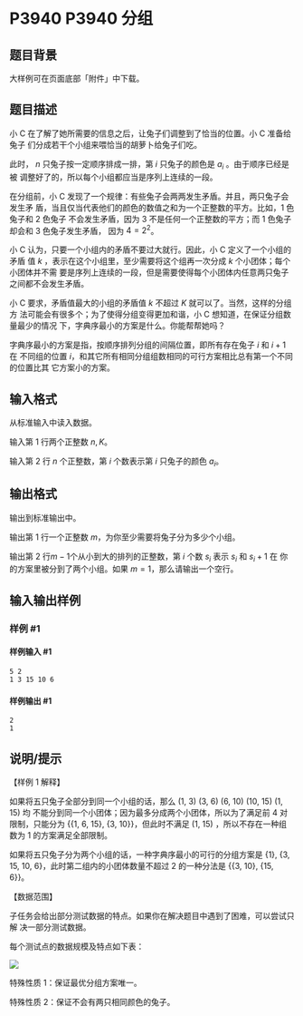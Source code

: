 # P3940 P3940 分组

## 题目背景

大样例可在页面底部「附件」中下载。


## 题目描述

小 C 在了解了她所需要的信息之后，让兔子们调整到了恰当的位置。小 C 准备给兔子 们分成若干个小组来喂恰当的胡萝卜给兔子们吃。

此时， $n$ 只兔子按一定顺序排成一排，第 $i$ 只兔子的颜色是 $a_i$ 。由于顺序已经是被 调整好了的，所以每个小组都应当是序列上连续的一段。

在分组前，小 C 发现了一个规律：有些兔子会两两发生矛盾。并且，两只兔子会发生矛 盾，当且仅当代表他们的颜色的数值之和为一个正整数的平方。比如，1 色兔子和 2 色兔子 不会发生矛盾，因为 3 不是任何一个正整数的平方；而 1 色兔子却会和 3 色兔子发生矛盾， 因为 $4 = 2^2$。

小 C 认为，只要一个小组内的矛盾不要过大就行。因此，小 C 定义了一个小组的矛盾 值 $k$ ，表示在这个小组里，至少需要将这个组再一次分成 $k$ 个小团体；每个小团体并不需 要是序列上连续的一段，但是需要使得每个小团体内任意两只兔子之间都不会发生矛盾。

小 C 要求，矛盾值最大的小组的矛盾值 $k$ 不超过 $K$ 就可以了。当然，这样的分组方 法可能会有很多个；为了使得分组变得更加和谐，小 C 想知道，在保证分组数量最少的情况 下，字典序最小的方案是什么。你能帮帮她吗？

字典序最小的方案是指，按顺序排列分组的间隔位置，即所有存在兔子 $i$ 和 $i + 1$ 在 不同组的位置 $i$，和其它所有相同分组组数相同的可行方案相比总有第一个不同的位置比其 它方案小的方案。


## 输入格式

从标准输入中读入数据。

输入第 1 行两个正整数 $n,K$。

输入第 2 行 $n$ 个正整数，第 $i$ 个数表示第 $i$ 只兔子的颜色 $a_i$。


## 输出格式

输出到标准输出中。

输出第 1 行一个正整数 $m$，为你至少需要将兔子分为多少个小组。

输出第 2 行$m-1$个从小到大的排列的正整数，第 $i$ 个数 $s_i$ 表示 $s_i$ 和 $s_i + 1$ 在 你的方案里被分到了两个小组。如果 $m = 1$，那么请输出一个空行。


## 输入输出样例

### 样例 #1

#### 样例输入 #1

```
5 2 
1 3 15 10 6
```

#### 样例输出 #1

```
2
1
```

## 说明/提示

【样例 1 解释】

如果将五只兔子全部分到同一个小组的话，那么 (1, 3) (3, 6) (6, 10) (10, 15) (1, 15) 均 不能分到同一个小团体；因为最多分成两个小团体，所以为了满足前 4 对限制，只能分为 {{1, 6, 15}, {3, 10}}，但此时不满足 (1, 15) ，所以不存在一种组数为 1 的方案满足全部限制。


如果将五只兔子分为两个小组的话，一种字典序最小的可行的分组方案是 {1}, {3, 15, 10, 6}，此时第二组内的小团体数量不超过 2 的一种分法是 {{3, 10}, {15, 6}}。

【数据范围】

子任务会给出部分测试数据的特点。如果你在解决题目中遇到了困难，可以尝试只解 决一部分测试数据。

每个测试点的数据规模及特点如下表：

 
  ![](https://cdn.luogu.com.cn/upload/pic/9809.png) 

特殊性质 1：保证最优分组方案唯一。

特殊性质 2：保证不会有两只相同颜色的兔子。

